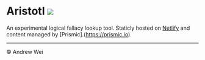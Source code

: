 # Aristotl [![](https://img.shields.io/netlify/4882fd4d-45dd-4dfc-8c56-34e75123ee16)](https://app.netlify.com/sites/aristotl)

An experimental logical fallacy lookup tool. Staticly hosted on [Netlify](https://www.netlify.com/) and content managed by [Prismic].(https://prismic.io).

---

© Andrew Wei
